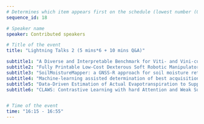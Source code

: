 ```yaml
---
# Determines which item appears first on the schedule (lowest number (0) appears first)
sequence_id: 18

# Speaker name
speaker: Contributed speakers

# Title of the event
title: "Lightning Talks 2 (5 mins*6 + 10 mins Q&A)"

subtitle1: "A Diverse and Interpretable Benchmark for Viti- and Vini-cultural Visual Understanding"
subtitle2: "Fully Printable Low-Cost Dexterous Soft Robotic Manipulators for Agriculture"
subtitle3: "SoilMoistureMapper: a GNSS-R approach for soil moisture retrieval on UAV"
subtitle4: "Machine-learning assisted determination of best acquisition protocols in variety testing"
subtitle5: "Data-Driven Estimation of Actual Evapotranspiration to Support Irrigation Management"
subtitle6: "CLAWS: Contrastive Learning with hard Attention and Weak Supervision"


# Time of the event
time: "16:15 - 16:55"
---
```

